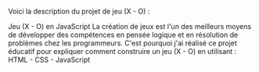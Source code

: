 Voici la description du projet de jeu (X - O) :

Jeu (X - O) en JavaScript
La création de jeux est l'un des meilleurs moyens de développer des compétences en pensée logique et en résolution de problèmes chez les programmeurs. C'est pourquoi j'ai réalisé ce projet éducatif pour expliquer comment construire un jeu (X - O) en utilisant :
HTML - CSS - JavaScript

